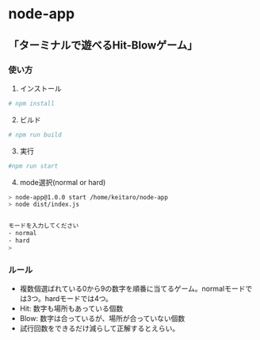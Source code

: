 # node-app
## 「ターミナルで遊べるHit-Blowゲーム」
### 使い方
1. インストール
```bash
# npm install
```
2. ビルド
```bash
# npm run build
```
3. 実行
```bash
#npm run start
```

4. mode選択(normal or hard)
```bash
> node-app@1.0.0 start /home/keitaro/node-app
> node dist/index.js


モードを入力してください
- normal
- hard
> 
```
### ルール
- 複数個選ばれている0から9の数字を順番に当てるゲーム。normalモードでは3つ。hardモードでは4つ。
- Hit: 数字も場所もあっている個数
- Blow: 数字は合っているが、場所が合っていない個数
- 試行回数をできるだけ減らして正解するとえらい。